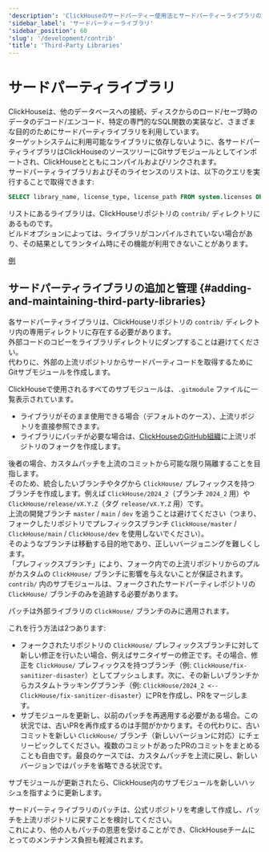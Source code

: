 ```yaml
---
'description': 'ClickHouseのサードパーティー使用法とサードパーティーライブラリの追加と管理方法について説明するページ。'
'sidebar_label': 'サードパーティーライブラリ'
'sidebar_position': 60
'slug': '/development/contrib'
'title': 'Third-Party Libraries'
---
```





# サードパーティライブラリ

ClickHouseは、他のデータベースへの接続、ディスクからのロード/セーブ時のデータのデコード/エンコード、特定の専門的なSQL関数の実装など、さまざまな目的のためにサードパーティライブラリを利用しています。  
ターゲットシステムに利用可能なライブラリに依存しないように、各サードパーティライブラリはClickHouseのソースツリーにGitサブモジュールとしてインポートされ、ClickHouseとともにコンパイルおよびリンクされます。  
サードパーティライブラリおよびそのライセンスのリストは、以下のクエリを実行することで取得できます:

```sql
SELECT library_name, license_type, license_path FROM system.licenses ORDER BY library_name COLLATE 'en';
```

リストにあるライブラリは、ClickHouseリポジトリの `contrib/` ディレクトリにあるものです。  
ビルドオプションによっては、ライブラリがコンパイルされていない場合があり、その結果としてランタイム時にその機能が利用できないことがあります。

[例](https://sql.clickhouse.com?query_id=478GCPU7LRTSZJBNY3EJT3)

## サードパーティライブラリの追加と管理 {#adding-and-maintaining-third-party-libraries}

各サードパーティライブラリは、ClickHouseリポジトリの `contrib/` ディレクトリ内の専用ディレクトリに存在する必要があります。  
外部コードのコピーをライブラリディレクトリにダンプすることは避けてください。  
代わりに、外部の上流リポジトリからサードパーティコードを取得するためにGitサブモジュールを作成します。

ClickHouseで使用されるすべてのサブモジュールは、`.gitmodule` ファイルに一覧表示されています。  
- ライブラリがそのまま使用できる場合（デフォルトのケース）、上流リポジトリを直接参照できます。  
- ライブラリにパッチが必要な場合は、[ClickHouseのGitHub組織](https://github.com/ClickHouse)に上流リポジトリのフォークを作成します。

後者の場合、カスタムパッチを上流のコミットから可能な限り隔離することを目指します。  
そのため、統合したいブランチやタグから `ClickHouse/` プレフィックスを持つブランチを作成します。例えば `ClickHouse/2024_2`（ブランチ `2024_2` 用）や `ClickHouse/release/vX.Y.Z`（タグ `release/vX.Y.Z` 用）です。  
上流の開発ブランチ `master` / `main` / `dev` を追うことは避けてください（つまり、フォークしたリポジトリでプレフィックスブランチ `ClickHouse/master` / `ClickHouse/main` / `ClickHouse/dev` を使用しないでください）。  
そのようなブランチは移動する目的地であり、正しいバージョニングを難しくします。  
「プレフィックスブランチ」により、フォーク内での上流リポジトリからのプルがカスタムの `ClickHouse/` ブランチに影響を与えないことが保証されます。  
`contrib/` 内のサブモジュールは、フォークされたサードパーティレポジトリの `ClickHouse/` ブランチのみを追跡する必要があります。

パッチは外部ライブラリの `ClickHouse/` ブランチのみに適用されます。

これを行う方法は2つあります:
- フォークされたリポジトリの `ClickHouse/` プレフィックスブランチに対して新しい修正を行いたい場合、例えばサニタイザーの修正です。その場合、修正を `ClickHouse/` プレフィックスを持つブランチ（例: `ClickHouse/fix-sanitizer-disaster`）としてプッシュします。次に、その新しいブランチからカスタムトラッキングブランチ（例: `ClickHouse/2024_2 <-- ClickHouse/fix-sanitizer-disaster`）にPRを作成し、PRをマージします。  
- サブモジュールを更新し、以前のパッチを再適用する必要がある場合。この状況では、古いPRを再作成するのは手間がかかります。その代わりに、古いコミットを新しい `ClickHouse/` ブランチ（新しいバージョンに対応）にチェリーピックしてください。複数のコミットがあったPRのコミットをまとめることも自由です。最良のケースでは、カスタムパッチを上流に戻し、新しいバージョンではパッチを省略できる状況です。

サブモジュールが更新されたら、ClickHouse内のサブモジュールを新しいハッシュを指すように更新します。

サードパーティライブラリのパッチは、公式リポジトリを考慮して作成し、パッチを上流リポジトリに戻すことを検討してください。  
これにより、他の人もパッチの恩恵を受けることができ、ClickHouseチームにとってのメンテナンス負担も軽減されます。
